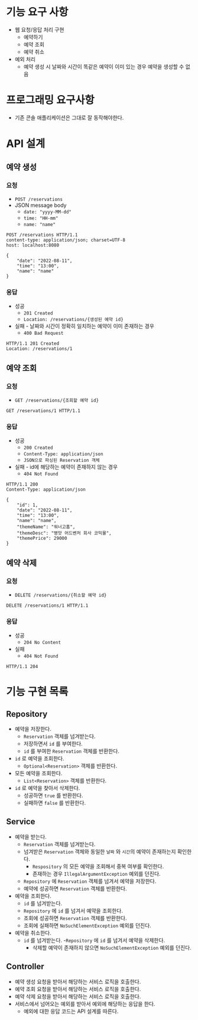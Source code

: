 # 기능 요구 사항
- 웹 요청/응답 처리 구현
  - 예약하기
  - 예약 조회
  - 예약 취소
- 예외 처리
  - 예약 생성 시 날짜와 시간이 똑같은 예약이 이미 있는 경우 예약을 생성할 수 없음

# 프로그래밍 요구사항
- 기존 콘솔 애플리케이션은 그대로 잘 동작해야한다.

# API 설계

## 예약 생성

### 요청
- `POST /reservations`
- JSON message body
  - `date: "yyyy-MM-dd"`
  - `time: "HH-mm"`
  - `name: "name"`

```http request
POST /reservations HTTP/1.1
content-type: application/json; charset=UTF-8
host: localhost:8080

{
    "date": "2022-08-11",
    "time": "13:00",
    "name": "name"
}
```

### 응답
- 성공
  - `201 Created`
  - `Location: /reservations/{생성된 예약 id}`
- 실패 - 날짜와 시간이 정확히 일치하는 예약이 이미 존재하는 경우
  - `400 Bad Request`

```http request
HTTP/1.1 201 Created
Location: /reservations/1
```

## 예약 조회

### 요청
- `GET /reservations/{조회할 예약 id}`
```http request
GET /reservations/1 HTTP/1.1
```

### 응답
- 성공
  - `200 Created`
  - `Content-Type: application/json`
  - `JSON으로 파싱된 Reservation 객체`
- 실패 - id에 해당하는 예약이 존재하지 않는 경우
  - `404 Not Found`

```http request
HTTP/1.1 200 
Content-Type: application/json

{
    "id": 1,
    "date": "2022-08-11",
    "time": "13:00",
    "name": "name",
    "themeName": "워너고홈",
    "themeDesc": "병맛 어드벤처 회사 코믹물",
    "themePrice": 29000
}
```

## 예약 삭제

### 요청
- `DELETE /reservations/{취소할 예약 id}`

```http request
DELETE /reservations/1 HTTP/1.1
```

### 응답
- 성공
  - `204 No Content`
- 실패
  - `404 Not Found`

```http request
HTTP/1.1 204 
```

# 기능 구현 목록

## Repository
- 예약을 저장한다.
  - `Reservation` 객체를 넘겨받는다.
  - 저장하면서 `id` 를 부여한다.
  - `id` 를 부여한 `Reservation` 객체를 반환한다.
- `id` 로 예약을 조회한다.
  - `Optional<Reservation>` 객체를 반환한다.
- 모든 예약을 조회한다.
  - `List<Reservation>` 객체를 반환한다.
- `id` 로 예약을 찾아서 삭제한다.
  - 성공하면 `true` 를 반환한다.
  - 실패하면 `false` 를 반환한다.

## Service
- 예약을 받는다.
  - `Reservation` 객체를 넘겨받는다.
  - 넘겨받은 `Reservation` 객체와 동일한 `날짜` 와 `시간`의 예약이 존재하는지 확인한다.
    - `Respository` 의 모든 예약을 조회해서 중복 여부를 확인한다.
    - 존재하는 경우 `IllegalArgumentException` 예외를 던진다.
  - `Repository` 에 `Reservation` 객체를 넘겨서 예약을 저장한다.
  - 예약에 성공하면 `Reservation` 객체를 반환한다.
- 예약을 조회한다.
  - `id` 를 넘겨받는다.
  - `Repository` 에 `id` 를 넘겨서 예약을 조회한다.
  - 조회에 성공하면 `Reservation` 객체를 반환한다.
  - 조회에 실패하면 `NoSuchElementException` 예외를 던진다.
- 예약을 취소한다.
  - `id` 를 넘겨받는다.
  -`Repository` 에 `id` 를 넘겨서 예약을 삭제한다.
    - 삭제할 예약이 존재하지 않으면 `NoSuchElementException` 예외를 던진다.

## Controller
- 예약 생성 요청을 받아서 해당하는 서비스 로직을 호출한다.
- 예약 조회 요청을 받아서 해당하는 서비스 로직을 호출한다.
- 예약 삭제 요청을 받아서 해당하는 서비스 로직을 호출한다.
- 서비스에서 넘어오는 예외를 받아서 예외에 해당하는 응답을 한다.
  - 예외에 대한 응답 코드는 API 설계를 따른다.
